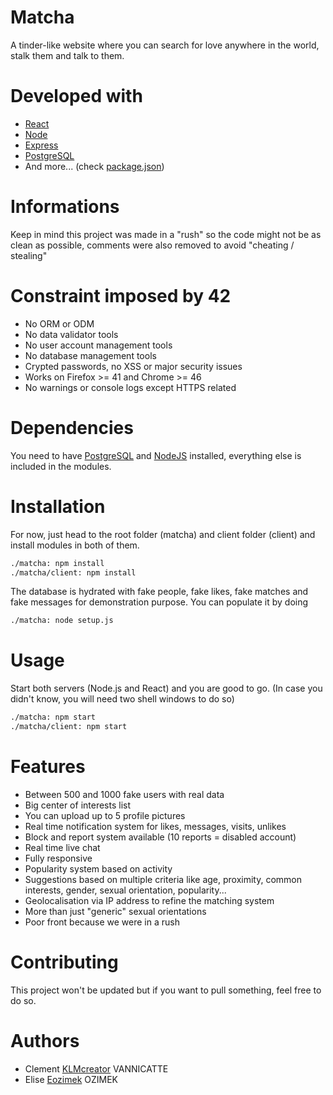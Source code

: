 # Matcha

A tinder-like website where you can search for love anywhere in the world, stalk them and talk to them.

# Developed with

- [React](https://reactjs.org/)
- [Node](https://nodejs.org/)
- [Express](http://expressjs.com/)
- [PostgreSQL](https://www.postgresql.org/)
- And more... (check [package.json](https://raw.githubusercontent.com/KLMcreator/matcha/master/package.json))

# Informations

Keep in mind this project was made in a "rush" so the code might not be as clean as possible, comments were also removed to avoid "cheating / stealing"

# Constraint imposed by 42

- No ORM or ODM
- No data validator tools
- No user account management tools
- No database management tools
- Crypted passwords, no XSS or major security issues
- Works on Firefox >= 41 and Chrome >= 46
- No warnings or console logs except HTTPS related

# Dependencies

You need to have [PostgreSQL](https://wiki.postgresql.org/wiki/Homebrew) and [NodeJS](https://nodejs.org/en/) installed, everything else is included in the modules.

# Installation

For now, just head to the root folder (matcha) and client folder (client) and install modules in both of them.

```bash
./matcha: npm install
./matcha/client: npm install
```

The database is hydrated with fake people, fake likes, fake matches and fake messages for demonstration purpose. You can populate it by doing

```bash
./matcha: node setup.js
```

# Usage

Start both servers (Node.js and React) and you are good to go. (In case you didn't know, you will need two shell windows to do so)

```bash
./matcha: npm start
./matcha/client: npm start
```

# Features

- Between 500 and 1000 fake users with real data<br />
- Big center of interests list<br />
- You can upload up to 5 profile pictures<br />
- Real time notification system for likes, messages, visits, unlikes<br />
- Block and report system available (10 reports = disabled account)<br />
- Real time live chat<br />
- Fully responsive<br />
- Popularity system based on activity<br />
- Suggestions based on multiple criteria like age, proximity, common interests, gender, sexual orientation, popularity...<br />
- Geolocalisation via IP address to refine the matching system<br />
- More than just "generic" sexual orientations
- Poor front because we were in a rush<br />

# Contributing

This project won't be updated but if you want to pull something, feel free to do so.

# Authors

- Clement [KLMcreator](https://github.com/KLMcreator) VANNICATTE<br />
- Elise [Eozimek](https://github.com/Eozimek) OZIMEK
